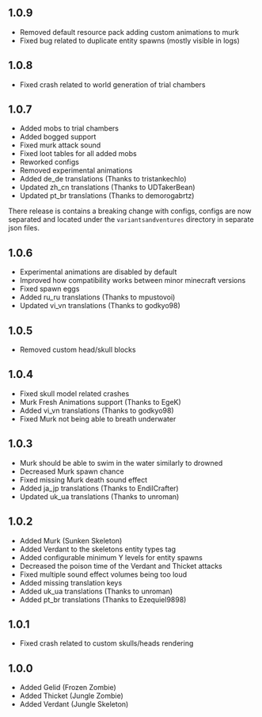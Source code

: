 ## 1.0.9

- Removed default resource pack adding custom animations to murk
- Fixed bug related to duplicate entity spawns (mostly visible in logs)

## 1.0.8

- Fixed crash related to world generation of trial chambers

## 1.0.7

- Added mobs to trial chambers
- Added bogged support
- Fixed murk attack sound
- Fixed loot tables for all added mobs
- Reworked configs
- Removed experimental animations
- Added de_de translations (Thanks to tristankechlo)
- Updated zh_cn translations (Thanks to UDTakerBean)
- Updated pt_br translations (Thanks to demorogabrtz)

There release is contains a breaking change with configs, configs are now separated and located under the `variantsandventures` directory in separate json files.

## 1.0.6

- Experimental animations are disabled by default
- Improved how compatibility works between minor minecraft versions
- Fixed spawn eggs
- Added ru_ru translations (Thanks to mpustovoi)
- Updated vi_vn translations (Thanks to godkyo98)

## 1.0.5

- Removed custom head/skull blocks

## 1.0.4

- Fixed skull model related crashes
- Murk Fresh Animations support (Thanks to EgeK)
- Added vi_vn translations (Thanks to godkyo98)
- Fixed Murk not being able to breath underwater

## 1.0.3

- Murk should be able to swim in the water similarly to drowned
- Decreased Murk spawn chance
- Fixed missing Murk death sound effect
- Added ja_jp translations (Thanks to EndilCrafter)
- Updated uk_ua translations (Thanks to unroman)

## 1.0.2

- Added Murk (Sunken Skeleton)
- Added Verdant to the skeletons entity types tag
- Added configurable minimum Y levels for entity spawns
- Decreased the poison time of the Verdant and Thicket attacks
- Fixed multiple sound effect volumes being too loud
- Added missing translation keys
- Added uk_ua translations (Thanks to unroman)
- Added pt_br translations (Thanks to Ezequiel9898)

## 1.0.1

- Fixed crash related to custom skulls/heads rendering

## 1.0.0

- Added Gelid (Frozen Zombie)
- Added Thicket (Jungle Zombie)
- Added Verdant (Jungle Skeleton)